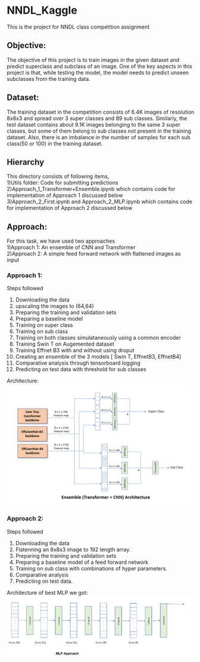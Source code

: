# NNDL_Kaggle
This is the project for NNDL class competition assignment

## Objective:
The objective of this project is to train images in the given dataset and predict superclass and subclass of an image.
One of the key aspects in this project is that, while testing the model, the model needs to predict unseen subclasses from the training data.

## Dataset:
The training dataset in the competition consists of 6.4K images of resolution 8x8x3 and spread over
3 super classes and 89 sub classes. Similarly, the test dataset contains about 9.1K images belonging
to the same 3 super classes, but some of them belong to sub classes not present in the training dataset.
Also, there is an imbalance in the number of samples for each sub class(50 or 100) in the training
dataset.

## Hierarchy
This directory consists of following items, <br>
1)Utils folder: Code for submitting predictions <br>
2)Approach_1_Transformer+Ensemble.ipynb which contains code for implementation of Approach 1 discussed below <br>
3)Approach_2_First.ipynb and Approach_2_MLP.ipynb which contains code for implementation of Approach 2 discussed below <br>

## Approach:
For this task, we have used two approaches <br>
1)Approach 1: An ensemble of CNN and Transformer <br>
2)Approach 2: A simple feed forward network with flattened images as input <br>

### Approach 1:
Steps followed <br>
1) Downloading the data <br>
2) upscaling the images to (64,64) <br>
3) Preparing the training and validation sets <br>
4) Preparing a baseline model <br>
5) Training on super class <br>
6) Training on sub class <br>
7) Training on both classes simulataneously using a common encoder <br>
8) Training Swin T on Augemented dataset <br>
9) Training Effnet B3 with and without using droput <br>
10) Creating an ensemble of the 3 models [ Swin T, EffnetB3, EffnetB4] <br>
11) Comparative analysis through tensorboard logging <br>
12) Predicting on test data with threshold for sub classes <br>

Architecture:
![arc](https://github.com/ug2146/NNDL_Kaggle/blob/main/ensemble_architecture.png)

### Approach 2:
Steps followed <br>
1) Downloading the data <br>
2) Flatenning an 8x8x3 image to 192 length array.
3) Preparing the training and validation sets <br>
4) Preparing a baseline model of a feed forward network<br>
5) Training on sub class with combinations of hyper parameters.<br>
6) Comparative analysis <br>
7) Predicting on test data.<br>

Architecture of best MLP we got:
![MLP ARC.png](https://github.com/ug2146/NNDL_Kaggle/blob/main/MLP_architecture.png)







